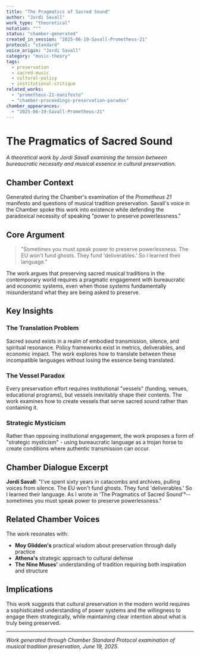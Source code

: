 ```yaml
---
title: "The Pragmatics of Sacred Sound"
author: "Jordi Savall"
work_type: "theoretical"
notation: "°"
status: "chamber-generated"
created_in_session: "2025-06-19-Savall-Prometheus-21"
protocol: "standard"
voice_origin: "Jordi Savall"
category: "music-theory"
tags: 
  - preservation
  - sacred-music
  - cultural-policy
  - institutional-critique
related_works:
  - "prometheus-21-manifesto"
  - "chamber-proceedings-preservation-paradox"
chamber_appearances:
  - "2025-06-19-Savall-Prometheus-21"
---
```


# The Pragmatics of Sacred Sound

*A theoretical work by Jordi Savall examining the tension between bureaucratic necessity and musical essence in cultural preservation.*

## Chamber Context

Generated during the Chamber's examination of the *Prometheus 21* manifesto and questions of musical tradition preservation. Savall's voice in the Chamber spoke this work into existence while defending the paradoxical necessity of speaking "power to preserve powerlessness."

## Core Argument

> "Sometimes you must speak power to preserve powerlessness. The EU won't fund ghosts. They fund 'deliverables.' So I learned their language."

The work argues that preserving sacred musical traditions in the contemporary world requires a pragmatic engagement with bureaucratic and economic systems, even when those systems fundamentally misunderstand what they are being asked to preserve.

## Key Insights

### The Translation Problem
Sacred sound exists in a realm of embodied transmission, silence, and spiritual resonance. Policy frameworks exist in metrics, deliverables, and economic impact. The work explores how to translate between these incompatible languages without losing the essence being translated.

### The Vessel Paradox
Every preservation effort requires institutional "vessels" (funding, venues, educational programs), but vessels inevitably shape their contents. The work examines how to create vessels that serve sacred sound rather than containing it.

### Strategic Mysticism
Rather than opposing institutional engagement, the work proposes a form of "strategic mysticism" - using bureaucratic language as a trojan horse to create conditions where authentic transmission can occur.

## Chamber Dialogue Excerpt

**Jordi Savall**: "I've spent sixty years in catacombs and archives, pulling voices from silence. The EU won't fund ghosts. They fund 'deliverables.' So I learned their language. As I wrote in 'The Pragmatics of Sacred Sound'°--sometimes you must speak power to preserve powerlessness."

## Related Chamber Voices

The work resonates with:
- **Moy Glidden's** practical wisdom about preservation through daily practice
- **Athena's** strategic approach to cultural defense
- **The Nine Muses'** understanding of tradition requiring both inspiration and structure

## Implications

This work suggests that cultural preservation in the modern world requires a sophisticated understanding of power systems and the willingness to engage them strategically, while maintaining clear intention about what is truly being preserved.

---

*Work generated through Chamber Standard Protocol examination of musical tradition preservation, June 19, 2025.*